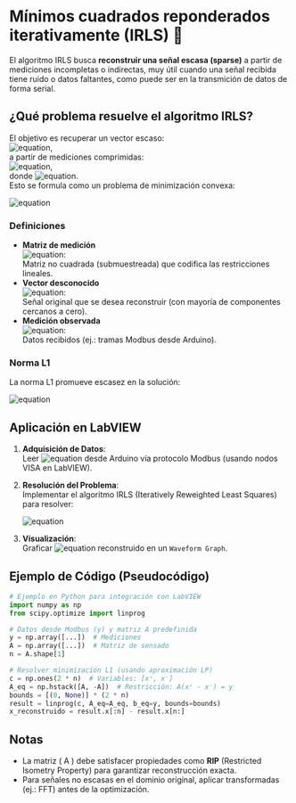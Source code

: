 # Mínimos cuadrados reponderados iterativamente (IRLS) :black_square_button:

El algoritmo IRLS busca **reconstruir una señal escasa (sparse)** a partir de mediciones incompletas o indirectas, muy útil cuando una señal recibida tiene ruido o datos faltantes, como puede ser en la transmición de datos de forma serial.

## ¿Qué problema resuelve el algoritmo IRLS?

El objetivo es recuperar un vector escaso:  
![equation](https://latex.codecogs.com/svg.image?x%20\in%20\mathbb{R}^n),  
a partir de mediciones comprimidas:  
![equation](https://latex.codecogs.com/svg.image?y%20\in%20\mathbb{R}^m),  
donde ![equation](https://latex.codecogs.com/svg.image?m%20<%20n).  
Esto se formula como un problema de minimización convexa:

![equation](https://latex.codecogs.com/svg.image?\min_{x}%20\|%20x%20\|_1%20\quad%20\text{sujeto%20a}%20\quad%20Ax%20=%20y)

### Definiciones

- **Matriz de medición**  
  ![equation](https://latex.codecogs.com/svg.image?A%20\in%20\mathbb{R}^{m%20\times%20n}):  
  Matriz no cuadrada (submuestreada) que codifica las restricciones lineales.
- **Vector desconocido**  
  ![equation](https://latex.codecogs.com/svg.image?x%20\in%20\mathbb{R}^n):  
  Señal original que se desea reconstruir (con mayoría de componentes cercanos a cero).
- **Medición observada**  
  ![equation](https://latex.codecogs.com/svg.image?y%20\in%20\mathbb{R}^m):  
  Datos recibidos (ej.: tramas Modbus desde Arduino).

### Norma L1

La norma L1 promueve escasez en la solución:

![equation](https://latex.codecogs.com/svg.image?\|%20x%20\|_1%20=%20\sum_{i=1}^n%20|x_i|)

## Aplicación en LabVIEW

1. **Adquisición de Datos**:  
   Leer ![equation](https://latex.codecogs.com/svg.image?y) desde Arduino vía protocolo Modbus (usando nodos VISA en LabVIEW).  
2. **Resolución del Problema**:  
   Implementar el algoritmo IRLS (Iteratively Reweighted Least Squares) para resolver:

   ![equation](https://latex.codecogs.com/svg.image?x^*%20=%20\arg\min_{x}%20\|%20x%20\|_1%20\quad%20\text{s.t.}%20\quad%20Ax%20=%20y)

3. **Visualización**:  
   Graficar ![equation](https://latex.codecogs.com/svg.image?x^*) reconstruido en un `Waveform Graph`.

## Ejemplo de Código (Pseudocódigo)

```python
# Ejemplo en Python para integración con LabVIEW
import numpy as np
from scipy.optimize import linprog

# Datos desde Modbus (y) y matriz A predefinida
y = np.array([...])  # Mediciones
A = np.array([...])  # Matriz de sensado
n = A.shape[1]

# Resolver minimización L1 (usando aproximación LP)
c = np.ones(2 * n)  # Variables: [x⁺, x⁻]
A_eq = np.hstack([A, -A])  # Restricción: A(x⁺ - x⁻) = y
bounds = [(0, None)] * (2 * n)
result = linprog(c, A_eq=A_eq, b_eq=y, bounds=bounds)
x_reconstruido = result.x[:n] - result.x[n:]
```

## Notas

- La matriz \( A \) debe satisfacer propiedades como **RIP** (Restricted Isometry Property) para garantizar reconstrucción exacta.  
- Para señales no escasas en el dominio original, aplicar transformadas (ej.: FFT) antes de la optimización.
